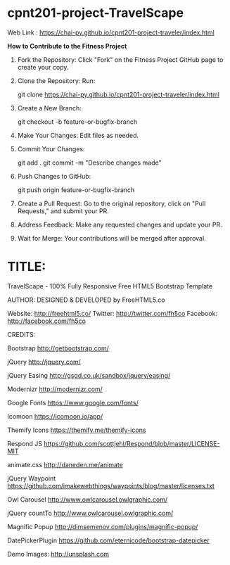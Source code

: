 # cpnt201-project-TravelScape

Web Link : https://chai-py.github.io/cpnt201-project-traveler/index.html

**How to Contribute to the Fitness Project**

1. Fork the Repository: Click "Fork" on the Fitness Project GitHub page to create your copy.

2. Clone the Repository: Run:

   git clone https://chai-py.github.io/cpnt201-project-traveler/index.html

3. Create a New Branch:

   git checkout -b feature-or-bugfix-branch

4. Make Your Changes: Edit files as needed.

5. Commit Your Changes:

   git add .
   git commit -m "Describe changes made"

6. Push Changes to GitHub:

   git push origin feature-or-bugfix-branch

7. Create a Pull Request: Go to the original repository, click on "Pull Requests," and submit your PR.

8. Address Feedback: Make any requested changes and update your PR.

9. Wait for Merge: Your contributions will be merged after approval.

# TITLE:

TravelScape - 100% Fully Responsive Free HTML5 Bootstrap Template

AUTHOR:
DESIGNED & DEVELOPED by FreeHTML5.co

Website: http://freehtml5.co/
Twitter: http://twitter.com/fh5co
Facebook: http://facebook.com/fh5co

CREDITS:

Bootstrap
http://getbootstrap.com/

jQuery
http://jquery.com/

jQuery Easing
http://gsgd.co.uk/sandbox/jquery/easing/

Modernizr
http://modernizr.com/

Google Fonts
https://www.google.com/fonts/

Icomoon
https://icomoon.io/app/

Themify Icons
https://themify.me/themify-icons

Respond JS
https://github.com/scottjehl/Respond/blob/master/LICENSE-MIT

animate.css
http://daneden.me/animate

jQuery Waypoint
https://github.com/imakewebthings/waypoints/blog/master/licenses.txt

Owl Carousel
http://www.owlcarousel.owlgraphic.com/

jQuery countTo
http://www.owlcarousel.owlgraphic.com/

Magnific Popup
http://dimsemenov.com/plugins/magnific-popup/

DatePickerPlugin
https://github.com/eternicode/bootstrap-datepicker

Demo Images:
http://unsplash.com
